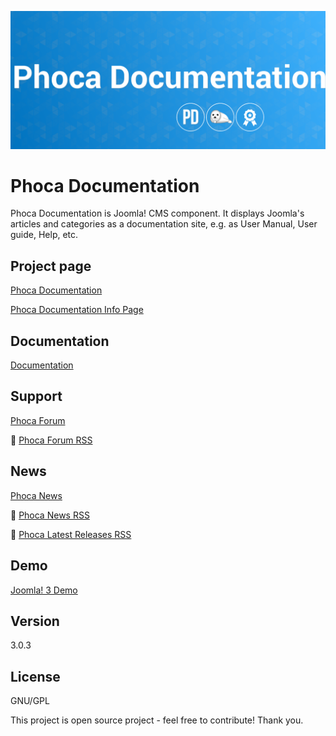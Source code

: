 



![Phoca Documentation](https://github.com/PhocaCz/phocadocumentation/blob/master/phocadocumentation.png)

# Phoca Documentation



Phoca Documentation is Joomla! CMS component. It displays Joomla's articles and categories as a documentation site, e.g. as User Manual, User guide, Help, etc.



## Project page

[Phoca Documentation](https://www.phoca.cz/phocadocumentation)

[Phoca Documentation Info Page](https://www.phoca.cz/project/phocadocumentation-joomla-download)



## Documentation

[Documentation](https://www.phoca.cz/documentation/category/6-phoca-documentation-component)



## Support

[Phoca Forum](https://www.phoca.cz/forum)

:bell: [Phoca Forum RSS](https://www.phoca.cz/forum/app.php/feed)



## News

[Phoca News](https://www.phoca.cz/news)

:bell: [Phoca News RSS](https://www.phoca.cz/news?format=feed&type=rss)

:bell: [Phoca Latest Releases RSS](https://www.phoca.cz/download/feed/111?format=feed&type=rss)



## Demo

[Joomla! 3 Demo](https://www.phoca.cz/documentation)



## Version

3.0.3



## License

GNU/GPL



This project is open source project - feel free to contribute! Thank you.
